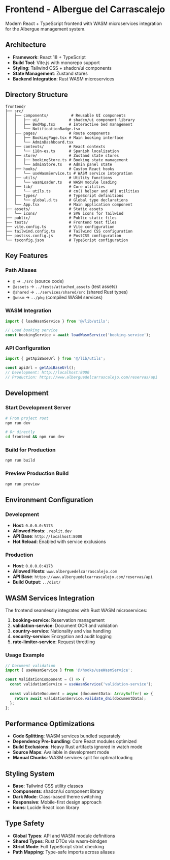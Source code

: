 # Frontend - Albergue del Carrascalejo

Modern React + TypeScript frontend with WASM microservices integration for the Albergue management system.

## Architecture

- **Framework**: React 18 + TypeScript
- **Build Tool**: Vite.js with monorepo support
- **Styling**: Tailwind CSS + shadcn/ui components
- **State Management**: Zustand stores
- **Backend Integration**: Rust WASM microservices

## Directory Structure

```
frontend/
├── src/
│   ├── components/          # Reusable UI components
│   │   ├── ui/             # shadcn/ui component library
│   │   ├── BedMap.tsx      # Interactive bed management
│   │   └── NotificationBadge.tsx
│   ├── pages/              # Route components
│   │   ├── BookingPage.tsx # Main booking interface
│   │   └── AdminDashboard.tsx
│   ├── contexts/           # React contexts
│   │   └── i18n-es.ts      # Spanish localization
│   ├── store/              # Zustand state stores
│   │   ├── bookingStore.ts # Booking state management
│   │   └── adminStore.ts   # Admin panel state
│   ├── hooks/              # Custom React hooks
│   │   └── useWasmService.ts # WASM service integration
│   ├── utils/              # Utility functions
│   │   └── wasmLoader.ts   # WASM module loading
│   ├── lib/                # Core utilities
│   │   └── utils.ts        # cn() helper and API utilities
│   ├── types/              # TypeScript definitions
│   │   └── global.d.ts     # Global type declarations
│   └── App.tsx             # Main application component
├── assets/                 # Static assets
│   └── icons/              # SVG icons for Tailwind
├── public/                 # Public static files
├── tests/                  # Frontend test files
├── vite.config.ts          # Vite configuration
├── tailwind.config.ts      # Tailwind CSS configuration
├── postcss.config.js       # PostCSS configuration
└── tsconfig.json           # TypeScript configuration
```

## Key Features

### Path Aliases
- `@` → `./src` (source code)
- `@assets` → `../tests/attached_assets` (test assets)
- `@shared` → `../services/shared/src` (shared Rust types)
- `@wasm` → `../pkg` (compiled WASM services)

### WASM Integration
```typescript
import { loadWasmService } from '@/lib/utils';

// Load booking service
const bookingService = await loadWasmService('booking-service');
```

### API Configuration
```typescript
import { getApiBaseUrl } from '@/lib/utils';

const apiUrl = getApiBaseUrl(); 
// Development: http://localhost:8000
// Production: https://www.alberguedelcarrascalejo.com/reservas/api
```

## Development

### Start Development Server
```bash
# From project root
npm run dev

# Or directly
cd frontend && npm run dev
```

### Build for Production
```bash
npm run build
```

### Preview Production Build
```bash
npm run preview
```

## Environment Configuration

### Development
- **Host**: `0.0.0.0:5173`
- **Allowed Hosts**: `.replit.dev`
- **API Base**: `http://localhost:8000`
- **Hot Reload**: Enabled with service exclusions

### Production
- **Host**: `0.0.0.0:4173`
- **Allowed Hosts**: `www.alberguedelcarrascalejo.com`
- **API Base**: `https://www.alberguedelcarrascalejo.com/reservas/api`
- **Build Output**: `../dist/`

## WASM Services Integration

The frontend seamlessly integrates with Rust WASM microservices:

1. **booking-service**: Reservation management
2. **validation-service**: Document OCR and validation
3. **country-service**: Nationality and visa handling
4. **security-service**: Encryption and audit logging
5. **rate-limiter-service**: Request throttling

### Usage Example
```typescript
// Document validation
import { useWasmService } from '@/hooks/useWasmService';

const ValidationComponent = () => {
  const validationService = useWasmService('validation-service');
  
  const validateDocument = async (documentData: ArrayBuffer) => {
    return await validationService.validate_dni(documentData);
  };
};
```

## Performance Optimizations

- **Code Splitting**: WASM services bundled separately
- **Dependency Pre-bundling**: Core React modules optimized
- **Build Exclusions**: Heavy Rust artifacts ignored in watch mode
- **Source Maps**: Available in development mode
- **Manual Chunks**: WASM services split for optimal loading

## Styling System

- **Base**: Tailwind CSS utility classes
- **Components**: shadcn/ui component library
- **Dark Mode**: Class-based theme switching
- **Responsive**: Mobile-first design approach
- **Icons**: Lucide React icon library

## Type Safety

- **Global Types**: API and WASM module definitions
- **Shared Types**: Rust DTOs via wasm-bindgen
- **Strict Mode**: Full TypeScript strict checking
- **Path Mapping**: Type-safe imports across aliases